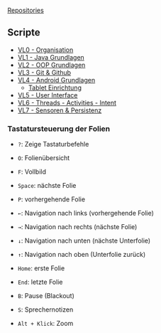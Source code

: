 [Repositories](https://github.com/informatikwerkstatt)

## Scripte

* [VL0 - Organisation](/organisation)
* [VL1 - Java Grundlagen](/java-grundlagen/)
* [VL2 - OOP Grundlagen](/oop-grundlagen/)
* [VL3 - Git & Github](/git-github/)
* [VL4 - Android Grundlagen](/android-grundlagen/)
    * [Tablet Einrichtung](/tablet-einrichtung/)
* [VL5 - User Interface](/user-interface/)
* [VL6 - Threads - Activities - Intent](/threads-activities-intent/)
* [VL7 - Sensoren & Persistenz](/sensoren-persistenz/)

### Tastatursteuerung der Folien

* ```?```: Zeige Tastaturbefehle
* ```O```: Folienübersicht
* ```F```: Vollbild

* ```Space```: nächste Folie
* ```P```: vorhergehende Folie
* <code>&larr;</code>: Navigation nach links (vorhergehende Folie)
* <code>&rarr;</code>: Navigation nach rechts (nächste Folie)
* <code>&darr;</code>: Navigation nach unten (nächste Unterfolie)
* <code>&uarr;</code>: Navigation nach oben (Unterfolie zurück)

* ```Home```: erste Folie
* ```End```: letzte Folie
* ```B```: Pause (Blackout)
* ```S```: Sprechernotizen
* ```Alt + Klick```: Zoom
